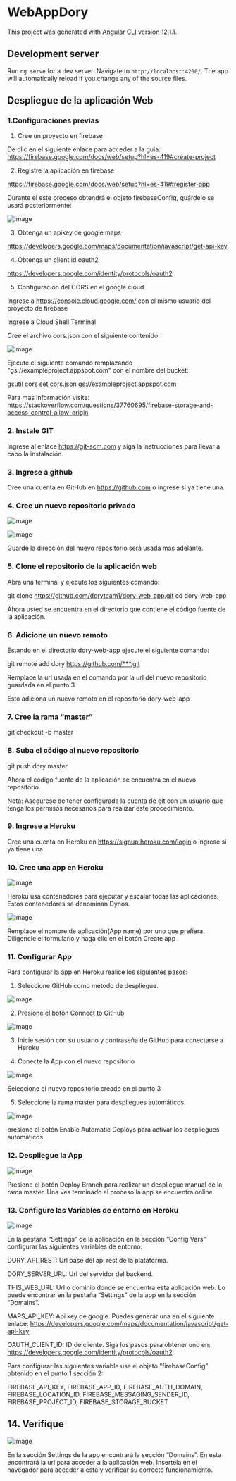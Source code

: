 # WebAppDory

This project was generated with [Angular CLI](https://github.com/angular/angular-cli) version 12.1.1.

## Development server

Run `ng serve` for a dev server. Navigate to `http://localhost:4200/`. The app will automatically reload if you change any of the source files.


## Despliegue de la aplicación Web

### 1.Configuraciones previas

1. Cree un proyecto en firebase
	 
De clic en el siguiente enlace para acceder a la guia:
https://firebase.google.com/docs/web/setup?hl=es-419#create-project

	
2. Registre la aplicación en firebase
	
https://firebase.google.com/docs/web/setup?hl=es-419#register-app

Durante el este proceso obtendrá el objeto firebaseConfig, guárdelo se usará posteriormente:

![image](https://user-images.githubusercontent.com/118612137/203827326-4d484a9e-d8f5-4135-b0a6-e0043f4d526c.png)

3. Obtenga un apikey de google maps

https://developers.google.com/maps/documentation/javascript/get-api-key

4. Obtenga un client id oauth2

https://developers.google.com/identity/protocols/oauth2

5. Configuración del CORS en el google cloud

Ingrese a https://console.cloud.google.com/ con el mismo usuario del proyecto de firebase

Ingrese a Cloud Shell Terminal

Cree el archivo cors.json con el siguiente contenido:

![image](https://user-images.githubusercontent.com/118612137/203834496-50257bf1-899a-42e9-987f-97a2d762ffd1.png)

Ejecute el siguiente comando remplazando "gs://exampleproject.appspot.com" con el nombre del bucket:

gsutil cors set cors.json gs://exampleproject.appspot.com

Para mas información visite: https://stackoverflow.com/questions/37760695/firebase-storage-and-access-control-allow-origin

### 2. Instale GIT

Ingrese al enlace https://git-scm.com y siga la instrucciones para llevar a cabo la instalación.

### 3. Ingrese a github

Cree una cuenta en GitHub en https://github.com  o ingrese si ya tiene una.

### 4. Cree un nuevo repositorio privado

![image](https://user-images.githubusercontent.com/118612137/203827821-9ca1ef75-28a2-4ab2-902a-dc5243a76ce6.png)

![image](https://user-images.githubusercontent.com/118612137/203827852-9a690ebc-688e-4dc9-bfea-907a5690cacc.png)

Guarde la dirección del nuevo repositorio será usada mas adelante.

### 5. Clone el repositorio de la aplicación web

Abra una terminal y ejecute los siguientes comando:

git clone https://github.com/doryteam1/dory-web-app.git
cd dory-web-app

Ahora usted se encuentra en el directorio que contiene el código fuente de la aplicación.

### 6. Adicione un nuevo remoto

Estando en el directorio dory-web-app ejecute el siguiente comando:

git remote add dory https://github.com/***.git

Remplace la url usada en el comando por la url del nuevo repositorio guardada en el punto 3.

Esto adiciona un nuevo remoto en el repositorio dory-web-app


### 7. Cree la rama “master”

git checkout -b master 

### 8. Suba el código al nuevo repositorio

git push dory master

Ahora el código fuente de la aplicación se encuentra en el nuevo repositorio. 

Nota: Asegúrese de tener configurada la cuenta de git con un usuario que tenga los permisos necesarios para realizar este procedimiento.

### 9. Ingrese a Heroku

Cree una cuenta en Heroku en https://signup.heroku.com/login o ingrese si ya tiene una.


### 10. Cree una app en Heroku

![image](https://user-images.githubusercontent.com/118612137/203828155-3613f050-5e3f-400b-bbb5-d72ebe1dee0f.png)

Heroku usa contenedores para ejecutar y escalar todas las aplicaciones. Estos contenedores se denominan Dynos. 

![image](https://user-images.githubusercontent.com/118612137/203828194-da2a9ae9-58f9-4444-a183-14e0609fe180.png)

Remplace el nombre de aplicación(App name) por uno que prefiera.
Diligencie el formulario y haga clic en el botón Create app

### 11. Configurar App 

Para configurar la app en Heroku realice los siguientes pasos:
	
1. Seleccione GitHub como método de despliegue.

![image](https://user-images.githubusercontent.com/118612137/203828301-cdb4cab3-2cc4-4243-a896-06feed680546.png)

2. Presione el botón Connect to GitHub

![image](https://user-images.githubusercontent.com/118612137/203828373-b4e8f257-c48c-4f11-b9c6-54af59f194f1.png)

3. Inicie sesión con su usuario y contraseña de GitHub para conectarse a Heroku

4. Conecte la App con el nuevo repositorio

![image](https://user-images.githubusercontent.com/118612137/203828430-65a6eda1-28e9-49b3-9669-1243e52f2793.png)

Seleccione el nuevo repositorio creado en el punto 3

5. Seleccione la rama master para despliegues automáticos.

![image](https://user-images.githubusercontent.com/118612137/203828538-c51f9b7a-dcbe-4bfe-bebd-bf47c3a4ec46.png)

presione el botón Enable Automatic Deploys para activar los despliegues automáticos.


### 12. Despliegue la App

![image](https://user-images.githubusercontent.com/118612137/203828592-a861bf9b-d86b-467b-ab67-d5f3913ad53b.png)

Presione el botón Deploy Branch para realizar un despliegue manual de la rama master.
Una ves terminado el proceso la app se encuentra online.


### 13. Configure las Variables de entorno en Heroku

![image](https://user-images.githubusercontent.com/118612137/203829396-a0726b81-2596-4402-a468-1b653d978ca2.png)

En la pestaña “Settings” de la aplicación en la sección “Config Vars” configurar  las siguientes variables de entorno:

DORY_API_REST: Url base del api rest de la plataforma.
 
DORY_SERVER_URL: Url del servidor del backend.

THIS_WEB_URL: Url o dominio donde se encuentra esta aplicación web. Lo puede encontrar en la pestaña “Settings” de la app en la sección “Domains”.

MAPS_API_KEY:  Api key de google. Puedes generar una en el siguiente enlace: https://developers.google.com/maps/documentation/javascript/get-api-key

OAUTH_CLIENT_ID: ID de cliente. Siga los pasos para obtener uno en: https://developers.google.com/identity/protocols/oauth2

Para configurar las siguientes variable use el objeto “firebaseConfig” obtenido en el punto 1 sección 2:

FIREBASE_API_KEY, FIREBASE_APP_ID, FIREBASE_AUTH_DOMAIN, FIREBASE_LOCATION_ID, FIREBASE_MESSAGING_SENDER_ID, FIREBASE_PROJECT_ID, FIREBASE_STORAGE_BUCKET

 
## 14. Verifique

![image](https://user-images.githubusercontent.com/118612137/203829567-5548abda-44c4-474c-814f-fbaec59aa3cd.png)

En la sección Settings de la app encontrará la sección “Domains”. En esta encontrará la url para acceder a la aplicación web. Insertela en el navegador para acceder a esta y verificar su correcto funcionamiento.
